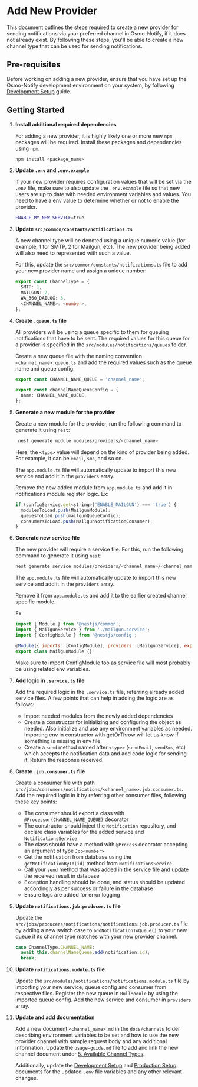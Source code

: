 # Add New Provider

This document outlines the steps required to create a new provider for sending notifications via your preferred channel in Osmo-Notify, if it does not already exist. By following these steps, you'll be able to create a new channel type that can be used for sending notifications.

## Pre-requisites

Before working on adding a new provider, ensure that you have set up the Osmo-Notify development environment on your system, by following [Development Setup](development-setup.md) guide.

## Getting Started

1. **Install additional required dependencies**

    For adding a new provider, it is highly likely one or more new `npm` packages will be required. Install these packages and dependencies using `npm`.

    ```sh
    npm install <package_name>
    ```

2. **Update `.env` and `.env.example`**

    If your new provider requires configuration values that will be set via the `.env` file, make sure to also update the `.env.example` file so that new users are up to date with needed environment variables and values.
    You need to have a env value to determine whether or not to enable the provider.

    ```sh
    ENABLE_MY_NEW_SERVICE=true
    ```

3. **Update `src/common/constants/notifications.ts`**

    A new channel type will be denoted using a unique numeric value (for example, 1 for SMTP, 2 for Mailgun, etc). The new provider being added will also need to represented with such a value.

    For this, update the `src/common/constants/notifications.ts` file to add your new provider name and assign a unique number:

    ```ts
    export const ChannelType = {
      SMTP: 1,
      MAILGUN: 2,
      WA_360_DAILOG: 3,
      <CHANNEL_NAME>: <number>,
    };
    ```

4. **Create `.queue.ts` file**

    All providers will be using a queue specific to them for queuing notifications that have to be sent. The required values for this queue for a provider is specified in the `src/modules/notifications/queues` folder.

    Create a new queue file with the naming convention `<channel_name>.queue.ts` and add the required values such as the queue name and queue config:

    ```ts
    export const CHANNEL_NAME_QUEUE = 'channel_name';

    export const channelNameQueueConfig = {
      name: CHANNEL_NAME_QUEUE,
    };
    ```


5. **Generate a new module for the provider**

    Create a new module for the provider, run the following command to generate it using `nest`:

    ```sh
     nest generate module modules/providers/<channel_name>
    ```

    Here, the `<type>` value will depend on the kind of provider being added. For example, it can be `email`, `sms`, and so on.

    The `app.module.ts` file will automatically update to import this new service and add it in the `providers` array.

    Remove the new added module from `app.module.ts` and add it in notifications module register logic.
    Ex: 

    ```js
    if (configService.get<string>('ENABLE_MAILGUN') === 'true') {
      modulesToLoad.push(MailgunModule);
      queuesToLoad.push(mailgunQueueConfig);
      consumersToLoad.push(MailgunNotificationConsumer);
    }
    ```

5. **Generate new service file**

    The new provider will require a service file. For this, run the following command to generate it using `nest`:

    ```sh
    nest generate service modules/providers/<channel_name>/<channel_name>
    ```

    The `app.module.ts` file will automatically update to import this new service and add it in the `providers` array.

    Remove it from `app.module.ts` and add it to the earlier created channel specific module.
    
    Ex
    ```js
    import { Module } from '@nestjs/common';
    import { MailgunService } from './mailgun.service';
    import { ConfigModule } from '@nestjs/config';

    @Module({ imports: [ConfigModule], providers: [MailgunService], exports: [MailgunService] })
    export class MailgunModule {}
    ```
    Make sure to import ConfigModule too as service file will most probably be using related env variables.

6. **Add logic in `.service.ts` file**

    Add the required logic in the `.service.ts` file, referring already added service files. A few points that can help in adding the logic are as follows:

    - Import needed modules from the newly added dependencies
    - Create a constructor for initializing and configuring the object as needed. Also initialize and use any environment variables as needed. Importing env in constructor with getOrThrow will let us know if something is missing in env file.
    - Create a `send` method named after `<type>` (`sendEmail`, `sendSms`, etc) which accepts the notification data and add code logic for sending it. Return the response received.

7. **Create `.job.consumer.ts` file**

    Create a consumer file with path `src/jobs/consumers/notifications/<channel_name>.job.consumer.ts`. Add the required logic in it by referring other consumer files, following these key points:

    - The consumer should export a class with `@Processor(CHANNEL_NAME_QUEUE)` decorator
    - The constructor should inject the `Notification` repository, and declare class variables for the added service and `NotificationsService`
    - The class should have a method with `@Process` decorator accepting an argument of type `Job<number>`
    - Get the notification from database using the `getNotificationById(id)` method from `NotificationsService`
    - Call your `send` method that was added in the service file and update the received result in database
    - Exception handling should be done, and status should be updated accordingly as per success or failure in the database
    - Ensure logs are added for error logging

8. **Update `notifications.job.producer.ts` file**

    Update the `src/jobs/producers/notifications/notifications.job.producer.ts` file by adding a new switch case to `addNotificationToQueue()` to your new queue if its channel type matches with your new provider channel.

    ```ts
    case ChannelType.CHANNEL_NAME:
      await this.channelNameQueue.add(notification.id);
      break;
    ```

9. **Update `notifications.module.ts` file**

    Update the `src/modules/notifications/notifications.module.ts` file by importing your new service, queue config and consumer from respective files. Register the new queue in `BullModule` by using the imported queue config. Add the new service and consumer in `providers` array.

10. **Update and add documentation**

    Add a new document `<channel_name>.md` in the `docs/channels` folder describing environment variables to be set and how to use the new provider channel with sample request body and any additional information. Update the `usage-guide.md` file to add and link the new channel document under [5. Available Channel Types](usage-guide.md#5-available-channel-types).

    Additionally, update the [Development Setup](development-setup.md) and [Production Setup](production-setup.md) documents for the updated `.env` file variables and any other relevant changes.
